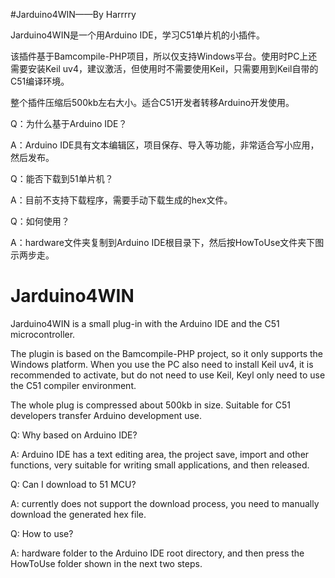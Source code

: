 #Jarduino4WIN——By Harrrry

Jarduino4WIN是一个用Arduino IDE，学习C51单片机的小插件。

该插件基于Bamcompile-PHP项目，所以仅支持Windows平台。使用时PC上还需要安装Keil uv4，建议激活，但使用时不需要使用Keil，只需要用到Keil自带的C51编译环境。

整个插件压缩后500kb左右大小。适合C51开发者转移Arduino开发使用。

Q：为什么基于Arduino IDE？

A：Arduino IDE具有文本编辑区，项目保存、导入等功能，非常适合写小应用，然后发布。

Q：能否下载到51单片机？

A：目前不支持下载程序，需要手动下载生成的hex文件。

Q：如何使用？

A：hardware文件夹复制到Arduino IDE根目录下，然后按HowToUse文件夹下图示两步走。

# Jarduino4WIN

Jarduino4WIN is a small plug-in with the Arduino IDE and the C51 microcontroller.

The plugin is based on the Bamcompile-PHP project, so it only supports the Windows platform. When you use the PC also need to install Keil uv4, it is recommended to activate, but do not need to use Keil, Keyl only need to use the C51 compiler environment.

The whole plug is compressed about 500kb in size. Suitable for C51 developers transfer Arduino development use.

Q: Why based on Arduino IDE?

A: Arduino IDE has a text editing area, the project save, import and other functions, very suitable for writing small applications, and then released.

Q: Can I download to 51 MCU?

A: currently does not support the download process, you need to manually download the generated hex file.

Q: How to use?

A: hardware folder to the Arduino IDE root directory, and then press the HowToUse folder shown in the next two steps.



